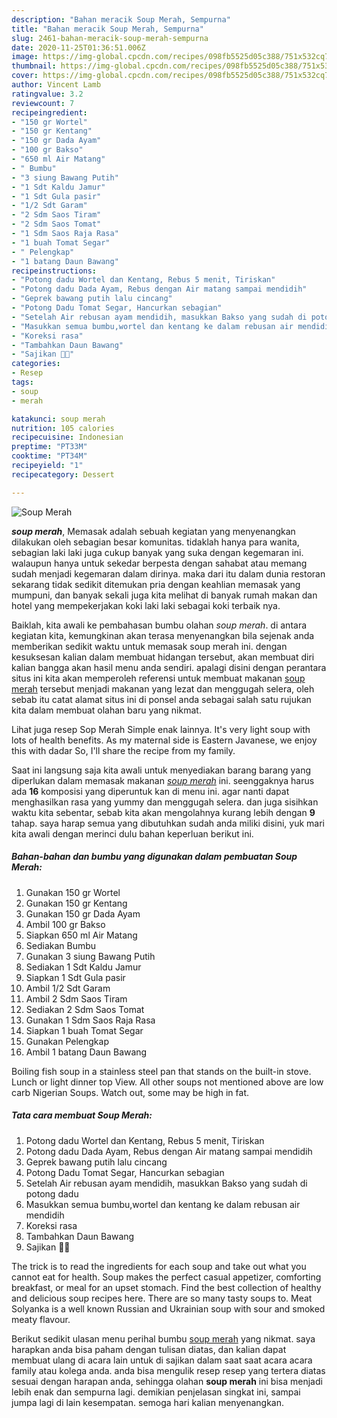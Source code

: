 ```yaml
---
description: "Bahan meracik Soup Merah, Sempurna"
title: "Bahan meracik Soup Merah, Sempurna"
slug: 2461-bahan-meracik-soup-merah-sempurna
date: 2020-11-25T01:36:51.006Z
image: https://img-global.cpcdn.com/recipes/098fb5525d05c388/751x532cq70/soup-merah-foto-resep-utama.jpg
thumbnail: https://img-global.cpcdn.com/recipes/098fb5525d05c388/751x532cq70/soup-merah-foto-resep-utama.jpg
cover: https://img-global.cpcdn.com/recipes/098fb5525d05c388/751x532cq70/soup-merah-foto-resep-utama.jpg
author: Vincent Lamb
ratingvalue: 3.2
reviewcount: 7
recipeingredient:
- "150 gr Wortel"
- "150 gr Kentang"
- "150 gr Dada Ayam"
- "100 gr Bakso"
- "650 ml Air Matang"
- " Bumbu"
- "3 siung Bawang Putih"
- "1 Sdt Kaldu Jamur"
- "1 Sdt Gula pasir"
- "1/2 Sdt Garam"
- "2 Sdm Saos Tiram"
- "2 Sdm Saos Tomat"
- "1 Sdm Saos Raja Rasa"
- "1 buah Tomat Segar"
- " Pelengkap"
- "1 batang Daun Bawang"
recipeinstructions:
- "Potong dadu Wortel dan Kentang, Rebus 5 menit, Tiriskan"
- "Potong dadu Dada Ayam, Rebus dengan Air matang sampai mendidih"
- "Geprek bawang putih lalu cincang"
- "Potong Dadu Tomat Segar, Hancurkan sebagian"
- "Setelah Air rebusan ayam mendidih, masukkan Bakso yang sudah di potong dadu"
- "Masukkan semua bumbu,wortel dan kentang ke dalam rebusan air mendidih"
- "Koreksi rasa"
- "Tambahkan Daun Bawang"
- "Sajikan 👌🏻"
categories:
- Resep
tags:
- soup
- merah

katakunci: soup merah 
nutrition: 105 calories
recipecuisine: Indonesian
preptime: "PT33M"
cooktime: "PT34M"
recipeyield: "1"
recipecategory: Dessert

---
```



![Soup Merah](https://img-global.cpcdn.com/recipes/098fb5525d05c388/751x532cq70/soup-merah-foto-resep-utama.jpg)

<b><i>soup merah</i></b>, Memasak adalah sebuah kegiatan yang menyenangkan dilakukan oleh sebagian besar komunitas. tidaklah hanya para wanita, sebagian laki laki juga cukup banyak yang suka dengan kegemaran ini. walaupun hanya untuk sekedar berpesta dengan sahabat atau memang sudah menjadi kegemaran dalam dirinya. maka dari itu dalam dunia restoran sekarang tidak sedikit ditemukan pria dengan keahlian memasak yang mumpuni, dan banyak sekali juga kita melihat di banyak rumah makan dan hotel yang mempekerjakan koki laki laki sebagai koki terbaik nya.

Baiklah, kita awali ke pembahasan bumbu olahan <i>soup merah</i>. di antara kegiatan kita, kemungkinan akan terasa menyenangkan bila sejenak anda memberikan sedikit waktu untuk memasak soup merah ini. dengan kesuksesan kalian dalam membuat hidangan tersebut, akan membuat diri kalian bangga akan hasil menu anda sendiri. apalagi disini dengan perantara situs ini kita akan memperoleh referensi untuk membuat makanan <u>soup merah</u> tersebut menjadi makanan yang lezat dan menggugah selera, oleh sebab itu catat alamat situs ini di ponsel anda sebagai salah satu rujukan kita dalam membuat olahan baru yang nikmat.

Lihat juga resep Sop Merah Simple enak lainnya. It&#39;s very light soup with lots of health benefits. As my maternal side is Eastern Javanese, we enjoy this with dadar So, I&#39;ll share the recipe from my family.


Saat ini langsung saja kita awali untuk menyediakan barang barang yang diperlukan dalam memasak makanan <u><i>soup merah</i></u> ini. seenggaknya harus ada <b>16</b> komposisi yang diperuntuk kan di menu ini. agar nanti dapat menghasilkan rasa yang yummy dan menggugah selera. dan juga sisihkan waktu kita sebentar, sebab kita akan mengolahnya kurang lebih dengan <b>9</b> tahap. saya harap semua yang dibutuhkan sudah anda miliki disini, yuk mari kita awali dengan merinci dulu bahan keperluan berikut ini.

<!--inarticleads1-->

##### Bahan-bahan dan bumbu yang digunakan dalam pembuatan Soup Merah:

1. Gunakan 150 gr Wortel
1. Gunakan 150 gr Kentang
1. Gunakan 150 gr Dada Ayam
1. Ambil 100 gr Bakso
1. Siapkan 650 ml Air Matang
1. Sediakan  Bumbu
1. Gunakan 3 siung Bawang Putih
1. Sediakan 1 Sdt Kaldu Jamur
1. Siapkan 1 Sdt Gula pasir
1. Ambil 1/2 Sdt Garam
1. Ambil 2 Sdm Saos Tiram
1. Sediakan 2 Sdm Saos Tomat
1. Gunakan 1 Sdm Saos Raja Rasa
1. Siapkan 1 buah Tomat Segar
1. Gunakan  Pelengkap
1. Ambil 1 batang Daun Bawang


Boiling fish soup in a stainless steel pan that stands on the built-in stove. Lunch or light dinner top View. All other soups not mentioned above are low carb Nigerian Soups. Watch out, some may be high in fat. 

<!--inarticleads2-->

##### Tata cara membuat Soup Merah:

1. Potong dadu Wortel dan Kentang, Rebus 5 menit, Tiriskan
1. Potong dadu Dada Ayam, Rebus dengan Air matang sampai mendidih
1. Geprek bawang putih lalu cincang
1. Potong Dadu Tomat Segar, Hancurkan sebagian
1. Setelah Air rebusan ayam mendidih, masukkan Bakso yang sudah di potong dadu
1. Masukkan semua bumbu,wortel dan kentang ke dalam rebusan air mendidih
1. Koreksi rasa
1. Tambahkan Daun Bawang
1. Sajikan 👌🏻


The trick is to read the ingredients for each soup and take out what you cannot eat for health. Soup makes the perfect casual appetizer, comforting breakfast, or meal for an upset stomach. Find the best collection of healthy and delicious soup recipes here. There are so many tasty soups to. Meat Solyanka is a well known Russian and Ukrainian soup with sour and smoked meaty flavour. 

Berikut sedikit ulasan menu perihal bumbu <u>soup merah</u> yang nikmat. saya harapkan anda bisa paham dengan tulisan diatas, dan kalian dapat membuat ulang di acara lain untuk di sajikan dalam saat saat acara acara family atau kolega anda. anda bisa mengulik resep resep yang tertera diatas sesuai dengan harapan anda, sehingga olahan <b>soup merah</b> ini bisa menjadi lebih enak dan sempurna lagi. demikian penjelasan singkat ini, sampai jumpa lagi di lain kesempatan. semoga hari kalian menyenangkan.
